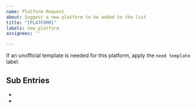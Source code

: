```yaml
---
name: Platform Request
about: Suggest a new platform to be added to the list
title: "[PLATFORM]"
labels: new platform
assignees: ''

---
```


If an unofficial template is needed for this platform, apply the `need template` label.

**Sub Entries**
- 
- 
-
